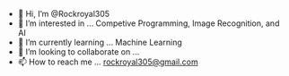 - 👋 Hi, I’m @Rockroyal305
- 👀 I’m interested in ... Competive Programming, Image Recognition, and AI
- 🌱 I’m currently learning ... Machine Learning
- 💞️ I’m looking to collaborate on ... 
- 📫 How to reach me ... rockroyal305@gmail.com

<!---
Rockroyal305/Rockroyal305 is a ✨ special ✨ repository because its `README.md` (this file) appears on your GitHub profile.
You can click the Preview link to take a look at your changes.
--->
